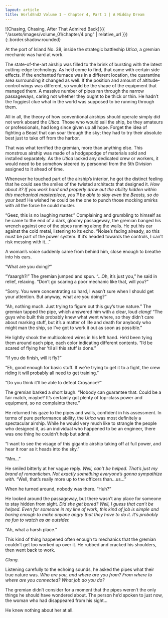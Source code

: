 ```yaml
---
layout: article
title: WorldEnd2 Volume 1 – Chapter 4, Part 1 | A Midday Dream
---
```


![Chasing, Chasing, After That Admired Back]({{ "/assets/images/volume_01/chapter/4.png" | relative_url }}){:.border.shadow.rounded}

At the port of Island No. 38, inside the strategic battleship <em>Utica</em>, a gremian mechanic was hard at work.

The state-of-the-art airship was filled to the brink of bursting with the latest cutting-edge technology. As he’d come to find, that came with certain side effects. If the enchanted furnace was in a different location, the quarantine area surrounding it changed as well. If the position and amount of altitude-control wings was different, so would be the shape of the equipment that managed them. A massive number of pipes ran through the narrow passageways, caring not whether they ought to be thick or thin. He hadn’t the foggiest clue what in the world was supposed to be running through them.

All in all, the theory of how conventional airships should operate simply did not work aboard the <em>Utica</em>. Those who would sail the ship, be they amateurs or professionals, had long since given up all hope. Forget the idea of fighting a Beast that can soar through the sky; they had to try their absolute best just to take off from the harbor.

That was what terrified the gremian, more than anything else. This monstrous airship was made of a hodgepodge of materials sold and installed separately. As the <em>Utica</em> lacked any dedicated crew or workers, it would need to be somehow steered by personnel from the 5th Division assigned to it ahead of time.

Whenever he touched part of the airship’s interior, he got the distinct feeling that he could see the smiles of the twisted architects that designed it. <em>How about it? If you work hard and properly draw out the ability hidden within this mechanical masterpiece, you’ll be able to slay even the Beasts, so do your best!</em> He wished he could be the one to punch those mocking smirks with all the force he could muster.

“Geez, this is no laughing matter.” Complaining and grumbling to himself as he came to the end of a dark, gloomy passageway, the gremian banged his wrench against one of the pipes running along the walls. He put his ear against the cold metal, listening to its echo. “Noise’s fading already, so this must be part of the power system. If it’s headed towards the controls, I can’t risk messing with it…”

A woman’s voice suddenly came from behind him, close enough to breathe into his ears.

“What are you doing?”

“Yaaargh?!” The gremian jumped and spun. “…Oh, it’s just you,” he said in relief, relaxing. “Don’t go scaring a poor mechanic like that, will you?”

“Sorry. You were concentrating so hard, I wasn’t sure when I should get your attention. But anyway, what are you doing?”

“Ah, nothing much. Just trying to figure out this guy’s true nature.” The gremian tapped the pipe, which answered him with a clear, loud <em>clang!</em> “The guys who built this probably knew what went where, so they didn’t care about marking stuff, but it’s a matter of life and death for anybody who might man the ship, so I’ve got to work it out as soon as possible.”

He lightly shook the multicolored wires in his left hand. He’d been tying them around each pipe, each color indicating different contents. “I’d be scared of flying her ’til all this stuff is done.”

“If you do finish, will it fly?”

“Eh, good enough for basic stuff. If we’re trying to get it to a fight, the crew riding it will probably all need to get training.”

“Do you think it’ll be able to defeat Croyance?”

The gremian barked a short laugh. “Nobody can guarantee that. Could be a fair match, maybe? It’s certainly got plenty of top-class power and equipment, so no complaints there.”

He returned his gaze to the pipes and walls, confident in his assessment. In terms of pure performance ability, the <em>Utica</em> was most definitely a spectacular airship. While he would very much like to strangle the people who designed it, as an individual who happened to be an engineer, there was one thing he couldn’t help but admit.

“I want to see the visage of this gigantic airship taking off at full power, and hear it roar as it heads into the sky.”

“Mm…”

He smiled bitterly at her vague reply. <em>Well, can’t be helped. That’s just my brand of romanticism. Not exactly something everyone’s gonna sympathize with.</em> “Well, that’s really more up to the officers than…us…”

When he turned around, nobody was there. “Huh?”

He looked around the passageway, but there wasn’t any place for someone to stay hidden from sight. <em>Did she get bored? Well, I guess that can’t be helped. Even for someone in my line of work, this kind of job is simple and boring enough to make anyone angry that they have to do it. It’s probably no fun to watch as an outsider.</em>

“Ah, what a harsh place.”

This kind of thing happened often enough to mechanics that the gremian couldn’t get too worked up over it. He rubbed and cracked his shoulders, then went back to work.

<em>Clang.</em>

Listening carefully to the echoing sounds, he asked the pipes what their true nature was. <em>Who are you, and where are you from? From where to where are you connected? What job do you do?</em>

The gremian didn’t consider for a moment that the pipes weren’t the only things he should have wondered about. The person he’d spoken to just now, the woman who had disappeared from his sight…

He knew nothing about her at all.
